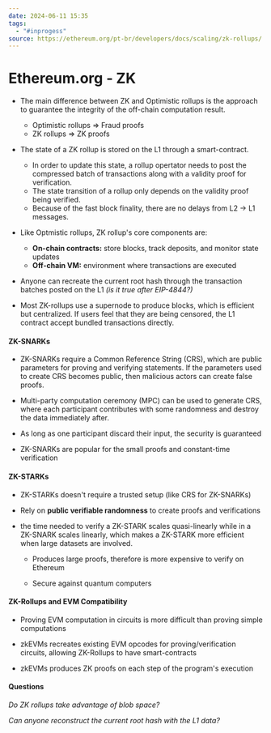 ```yaml
---
date: 2024-06-11 15:35
tags:
  - "#inprogess"
source: https://ethereum.org/pt-br/developers/docs/scaling/zk-rollups/
---
```



# Ethereum.org - ZK

- The main difference between ZK and Optimistic rollups is the approach to guarantee the integrity of the off-chain computation result.
	- Optimistic rollups => Fraud proofs
	- ZK rollups => ZK proofs

- The state of a ZK rollup is stored on the L1 through a smart-contract.
	- In order to update this state, a rollup opertator needs to post the compressed batch of transactions along with a validity proof for verification.
	- The state transition of a rollup only depends on the validity proof being verified.
	- Because of the fast block finality, there are no delays from L2 -> L1 messages. 

- Like Optmistic rollups, ZK rollup's core components are:
	- **On-chain contracts:** store blocks, track deposits, and monitor state updates
	- **Off-chain VM:** environment where transactions are executed 

- Anyone can recreate the current root hash through the transaction batches posted on the L1 *(is it true after EIP-4844?)*

- Most ZK-rollups use a supernode to produce blocks, which is efficient but centralized. If users feel that they are being censored, the L1 contract accept bundled transactions directly.
#### ZK-SNARKs
- ZK-SNARKs require a Common Reference String (CRS), which are public parameters for proving and verifying statements. If the parameters used to create CRS becomes public, then malicious actors can create false proofs.
  
- Multi-party computation ceremony (MPC) can be used to generate CRS, where each participant contributes with some randomness and destroy the data immediately after.
  
- As long as one participant discard their input, the security is guaranteed
  
- ZK-SNARKs are popular for the small proofs and constant-time verification
#### ZK-STARKs
- ZK-STARKs doesn't require a trusted setup (like CRS for ZK-SNARKs)

- Rely on **public verifiable randomness** to create proofs and verifications

- the time needed to verify a ZK-STARK scales quasi-linearly while in a ZK-SNARK scales linearly, which makes a ZK-STARK more efficient when large datasets are involved.

   - Produces large proofs, therefore is more expensive to verify on Ethereum
   
   - Secure against quantum computers

#### ZK-Rollups and EVM Compatibility
- Proving EVM computation in circuits is more difficult than proving simple computations

- zkEVMs recreates existing EVM opcodes for proving/verification circuits, allowing ZK-Rollups to have smart-contracts

- zkEVMs produces ZK proofs on each step of the program's execution

#### Questions

*Do ZK rollups take advantage of blob space?*

*Can anyone reconstruct the current root hash with the L1 data?*